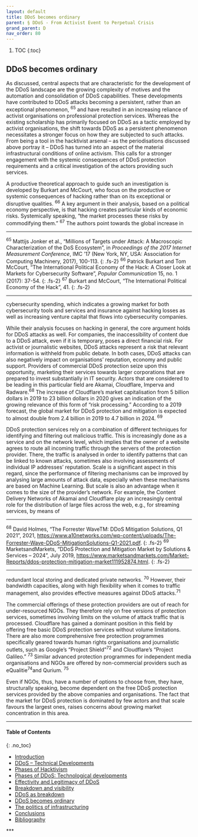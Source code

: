 ```yaml
---
layout: default
title: DDoS becomes ordinary   
parent: § DDoS - From Activist Event to Perpetual Crisis  
grand_parent: D 
nav_order: 80 
---
```

<style>
.dont-break-out {
  /* These are technically the same, but use both */
  overflow-wrap: break-word;
  word-wrap: break-word;

     -ms-word-break: break-all;
  /* This is the dangerous one in WebKit, as it breaks things wherever */
  word-break: break-all;
  /* Instead use this non-standard one: */
  word-break: break-word;
}

.youtube-container {
    position: relative;
    width: 100%;
    height: 0;
    padding-bottom: 56.25%;
}
.youtube-video {
    position: absolute;
    top: 0;
    left: 0;
    width: 100%;
    height: 100%;
}

</style>

<div class="dont-break-out" markdown="1">

1. TOC
{:toc}

## DDoS becomes ordinary
As discussed, central aspects that are characteristic for the development of the DDoS landscape are the growing complexity of motives and the automation and consolidation of DDoS capabilities. These developments have contributed to DDoS attacks becoming a persistent, rather than an exceptional phenomenon, <sup>65</sup> and have resulted in an increasing reliance of activist organisations on professional protection services. Whereas the existing scholarship has primarily focused on DDoS as a tactic employed by activist organisations, the shift towards DDoS as a persistent phenomenon necessitates a stronger focus on how they are subjected to such attacks. From being a tool in the hacktivist arsenal – as the periodisations discussed above portray it – DDoS has turned into an aspect of the material infrastructural conditions of online activism. This calls for a stronger engagement with the systemic consequences of DDoS protection requirements and a critical investigation of the actors providing such services.

A productive theoretical approach to guide such an investigation is developed by Burkart and McCourt, who focus on the productive or systemic consequences of hacking rather than on its exceptional or disruptive qualities. <sup>66</sup> A key argument in their analysis, based on a political economy perspective, is that hacking creates particular kinds of economic risks. Systemically speaking, “the market processes these risks by commodifying them.” <sup>67</sup> The authors point towards the global increase in

***
<sup>65</sup> Mattijs Jonker et al., “Millions of Targets under Attack: A Macroscopic Characterization of the DoS Ecosystem”, in *Proceedings of the 2017 Internet Measurement Conference*, IMC ’17 (New York, NY, USA: Association for Computing Machinery, 2017), 100-113. 
{: .fs-2}
<sup>66</sup> Patrick Burkart and Tom McCourt, “The International Political Economy of the Hack: A Closer Look at Markets for Cybersecurity Software”, *Popular Communication* 15, no. 1 (2017): 37-54. 
{: .fs-2}
<sup>67</sup> Burkart and McCourt, “The International Political Economy of the Hack”, 41.
{: .fs-2}
***

cybersecurity spending, which indicates a growing market for both cybersecurity tools and services and insurance against hacking losses as well as increasing venture capital that flows into cybersecurity companies.

While their analysis focuses on hacking in general, the core argument holds for DDoS attacks as well. For companies, the inaccessibility of content due to a DDoS attack, even if it is temporary, poses a direct financial risk. For activist or journalistic websites, DDoS attacks represent a risk that relevant information is withheld from public debate. In both cases, DDoS attacks can also negatively impact on organisations’ reputation, economy and public support. Providers of commercial DDoS protection seize upon this opportunity, marketing their services towards larger corporations that are prepared to invest substantially in IT security. Actors that are considered to be leading in this particular field are Akamai, Cloudflare, Imperva and Radware.<sup>68</sup> The increase of Cloudflare’s market capitalisation from 5 billion dollars in 2019 to 23 billion dollars in 2020 gives an indication of the growing relevance of this form of “risk processing.” According to a 2019 forecast, the global market for DDoS protection and mitigation is expected to almost double from 2.4 billion in 2019 to 4.7 billion in 2024. <sup>69</sup>

DDoS protection services rely on a combination of different techniques for identifying and filtering out malicious traffic. This is increasingly done as a service and on the network level, which implies that the owner of a website agrees to route all incoming traffic through the servers of the protection provider. There, the traffic is analysed in order to identify patterns that can be linked to known attacks, sometimes also involving assessments of individual IP addresses’ reputation. Scale is a significant aspect in this regard, since the performance of filtering mechanisms can be improved by analysing large amounts of attack data, especially when these mechanisms are based on Machine Learning. But scale is also an advantage when it comes to the size of the provider’s network. For example, the Content Delivery Networks of Akamai and Cloudflare play an increasingly central role for the distribution of large files across the web, e.g., for streaming services, by means of

***
<sup>68</sup> David Holmes, “The Forrester WaveTM: DDoS Mitigation Solutions, Q1 2021”, 2021, https://www.a10networks.com/wp-content/uploads/The-Forrester-Wave-DDoS-MitigationSolutions-Q1-2021.pdf. 
{: .fs-2}
<sup>69</sup> MarketsandMarkets, “DDoS Protection and Mitigation Market by Solutions & Services – 2024”, July 2019, https://www.marketsandmarkets.com/Market-Reports/ddos-protection-mitigation-market111952874.html.
{: .fs-2}
***

redundant local storing and dedicated private networks. <sup>70</sup> However, their bandwidth capacities, along with high flexibility when it comes to traffic management, also provides effective measures against DDoS attacks.<sup>71</sup>

The commercial offerings of these protection providers are out of reach for under-resourced NGOs. They therefore rely on free versions of protection services, sometimes involving limits on the volume of attack traffic that is processed. Cloudflare has gained a dominant position in this field by offering free basic DDoS protection services without volume limitations. There are also more comprehensive free protection programmes specifically geared towards human rights organisations and journalistic outlets, such as Google’s “Project Shield”<sup>72</sup> and Cloudflare’s “Project Galileo.” <sup>73</sup> Similar advanced protection programmes for independent media organisations and NGOs are offered by non-commercial providers such as eQualitie<sup>74</sup>and Qurium. <sup>75</sup>

Even if NGOs, thus, have a number of options to choose from, they have, structurally speaking, become dependent on the free DDoS protection services provided by the above companies and organisations. The fact that the market for DDoS protection is dominated by few actors and that scale favours the largest ones, raises concerns about growing market concentration in this area.

***

#### Table of Contents
{: .no_toc}

<ul><li> <a href="/docs/D/DDoS-From-Activist-Event-to-Perpetual-Crisis-1/">
Introduction</a></li><li> <a href="/docs/D/DDoS-From-Activist-Event-to-Perpetual-Crisis-2/">
DDoS – Technical Developments</a></li><li> <a href="/docs/D/DDoS-From-Activist-Event-to-Perpetual-Crisis-3/">
Phases of Hacktivism</a></li><li> <a href="/docs/D/DDoS-From-Activist-Event-to-Perpetual-Crisis-4/">
Phases of DDoS: Technological developments</a></li><li> <a href="/docs/D/DDoS-From-Activist-Event-to-Perpetual-Crisis-5/">
Effectivity and Legitimacy of DDoS</a></li><li> <a href="/docs/D/DDoS-From-Activist-Event-to-Perpetual-Crisis-6/">
Breakdown and visibility</a></li><li> <a href="/docs/D/DDoS-From-Activist-Event-to-Perpetual-Crisis-7/">
DDoS as breakdown</a></li><li> <a href="/docs/D/DDoS-From-Activist-Event-to-Perpetual-Crisis-8/">
DDoS becomes ordinary</a></li><li> <a href="/docs/D/DDoS-From-Activist-Event-to-Perpetual-Crisis-9/">
The politics of infrastructuring</a></li><li> <a href="/docs/D/DDoS-From-Activist-Event-to-Perpetual-Crisis-10/">
Conclusions</a></li><li> <a href="/docs/D/DDoS-From-Activist-Event-to-Perpetual-Crisis-11/">
Bibliography</a></li></ul>
***

</div>
